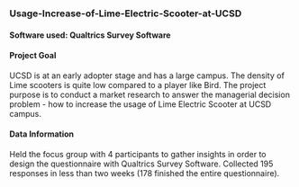### Usage-Increase-of-Lime-Electric-Scooter-at-UCSD
#### Software used: Qualtrics Survey Software
#### Project Goal
UCSD is at an early adopter stage and has a large campus. The density of Lime scooters is quite low compared to a player like Bird. The project purpose is to conduct a market research to answer the managerial decision problem - how to increase the usage of Lime Electric Scooter at UCSD campus.
#### Data Information
Held the focus group with 4 participants to gather insights in order to design the questionnaire with Qualtrics Survey Software. Collected 195 responses in less than two weeks (178 finished the entire questionnaire).

